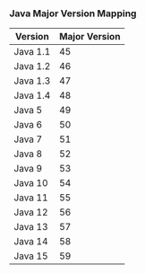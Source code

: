 ### Java Major Version Mapping

| Version  | Major Version |
| -------- | ------------- |
| Java 1.1 | 45 |
| Java 1.2 |           46    |
| Java 1.3 |           47    |
| Java 1.4 |           48    |
| Java 5 |           49    |
| Java 6 |           50    |
| Java 7 |           51    |
| Java 8 |           52    |
| Java 9 |           53    |
| Java 10 |           54    |
| Java 11 |           55    |
| Java 12 |           56    |
| Java 13 |           57    |
| Java 14 |           58    |
| Java 15 |           59    |


